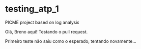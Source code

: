 # testing_atp_1
PICME project based on log analysis

Olá, Breno aqui! Testando o pull request.

Primeiro teste não saiu como o esperado, tentando novamente...
